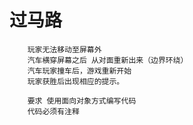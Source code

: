 # 过马路
``` 
    玩家无法移动至屏幕外
    汽车横穿屏幕之后 从对面重新出来（边界环绕）
    汽车玩家撞车后，游戏重新开始
    玩家获胜后出现相应的提示。
```
```
    要求 使用面向对象方式编写代码
    代码必须有注释

```